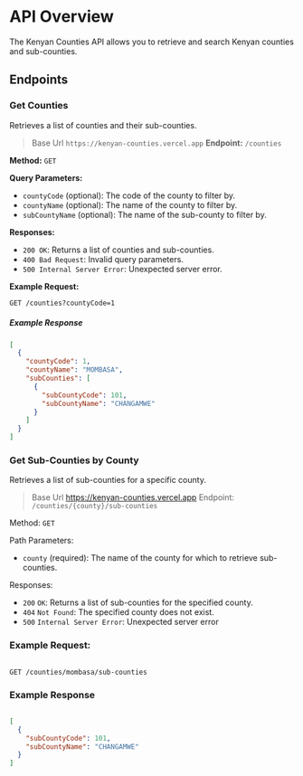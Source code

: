 

# API Overview

The Kenyan Counties API allows you to retrieve and search Kenyan counties and sub-counties.

## Endpoints

### Get Counties

Retrieves a list of counties and their sub-counties.
> Base Url `https://kenyan-counties.vercel.app`
**Endpoint:** `/counties`

**Method:** `GET`

**Query Parameters:**

- `countyCode` (optional): The code of the county to filter by.
- `countyName` (optional): The name of the county to filter by.
- `subCountyName` (optional): The name of the sub-county to filter by.

**Responses:**

- `200 OK`: Returns a list of counties and sub-counties.
- `400 Bad Request`: Invalid query parameters.
- `500 Internal Server Error`: Unexpected server error.

**Example Request:**

```http
GET /counties?countyCode=1
```

##### Example Response 

```json
[
  {
    "countyCode": 1,
    "countyName": "MOMBASA",
    "subCounties": [
      {
        "subCountyCode": 101,
        "subCountyName": "CHANGAMWE"
      }
    ]
  }
]
```

### Get Sub-Counties by County

Retrieves a list of sub-counties for a specific county.

   >Base Url https://kenyan-counties.vercel.app
    Endpoint: `/counties/{county}/sub-counties`

Method: `GET`

Path Parameters:

  - `county` (required): The name of the county for which to retrieve sub-counties.

Responses:

  - `200` `OK`: Returns a list of sub-counties for the specified county.
  - `404` `Not Found`: The specified county does not exist.
  - `500` `Internal Server Error`: Unexpected server error

### Example Request:

```http

GET /counties/mombasa/sub-counties
```
### Example Response

```json

[
  {
    "subCountyCode": 101,
    "subCountyName": "CHANGAMWE"
  }
]
```